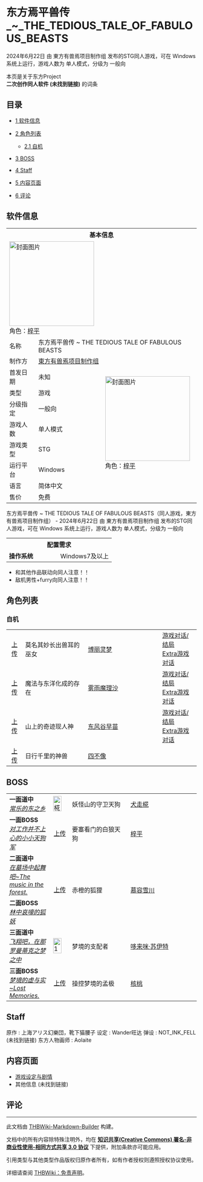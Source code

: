 # 东方焉平兽传_~_THE_TEDIOUS_TALE_OF_FABULOUS_BEASTS

<!-- source html: G:\repos\THBWiki-Markdown-Builder\THBWikiMarkdown\Temp\main\4\43\ns0%3A%E4%B8%9C%E6%96%B9%E7%84%89%E5%B9%B3%E5%85%BD%E4%BC%A0_%7E_THE_TEDIOUS_TALE_OF_FABULOUS_BEASTS.html -->

2024年6月22日 由 東方有兽焉项目制作组  发布的STG同人游戏，可在 Windows 系统上运行，游戏人数为 单人模式，分级为 一般向

本页是关于东方Project  
 **二次创作同人软件 (未找到链接)** 的词条
## 目录

- [1 软件信息](#软件信息)
- [2 角色列表](#角色列表)

  - [2.1 自机](#自机)



- [3 BOSS](#BOSS)
- [4 Staff](#Staff)
- [5 内容页面](#内容页面)
- [6 评论](#评论)




## 软件信息

<table><tbody><tr><th colspan="3">基本信息</th></tr><tr><td class="cover-artwork-mobile" colspan="2"><a href="./文件-东方焉平兽传_~_THE_TEDIOUS_TALE_OF_FABULOUS_BEASTS封面.jpg.md" class="image" title="封面图片"><img alt="封面图片" src="https://upload.thwiki.cc/thumb/0/09/%E4%B8%9C%E6%96%B9%E7%84%89%E5%B9%B3%E5%85%BD%E4%BC%A0_~_THE_TEDIOUS_TALE_OF_FABULOUS_BEASTS%E5%B0%81%E9%9D%A2.jpg/224px-%E4%B8%9C%E6%96%B9%E7%84%89%E5%B9%B3%E5%85%BD%E4%BC%A0_~_THE_TEDIOUS_TALE_OF_FABULOUS_BEASTS%E5%B0%81%E9%9D%A2.jpg" decoding="async" loading="lazy" width="224" height="224" srcset="https://upload.thwiki.cc/thumb/0/09/%E4%B8%9C%E6%96%B9%E7%84%89%E5%B9%B3%E5%85%BD%E4%BC%A0_~_THE_TEDIOUS_TALE_OF_FABULOUS_BEASTS%E5%B0%81%E9%9D%A2.jpg/336px-%E4%B8%9C%E6%96%B9%E7%84%89%E5%B9%B3%E5%85%BD%E4%BC%A0_~_THE_TEDIOUS_TALE_OF_FABULOUS_BEASTS%E5%B0%81%E9%9D%A2.jpg 1.5x, https://upload.thwiki.cc/thumb/0/09/%E4%B8%9C%E6%96%B9%E7%84%89%E5%B9%B3%E5%85%BD%E4%BC%A0_~_THE_TEDIOUS_TALE_OF_FABULOUS_BEASTS%E5%B0%81%E9%9D%A2.jpg/448px-%E4%B8%9C%E6%96%B9%E7%84%89%E5%B9%B3%E5%85%BD%E4%BC%A0_~_THE_TEDIOUS_TALE_OF_FABULOUS_BEASTS%E5%B0%81%E9%9D%A2.jpg 2x" data-file-width="600" data-file-height="600"></a><div class="cover-char">角色：<a href="/index.php?title=%E6%A2%93%E5%B9%B3&amp;action=edit&amp;redlink=1" class="new" title="梓平（页面不存在）">梓平</a></div></td>
</tr><tr><td class="label">名称</td><td colspan="2"> 东方焉平兽传 ~ THE TEDIOUS TALE OF FABULOUS BEASTS </td></tr><tr><td class="label">制作方</td><td><a href="/index.php?title=%E6%9D%B1%E6%96%B9%E6%9C%89%E5%85%BD%E7%84%89%E9%A1%B9%E7%9B%AE%E5%88%B6%E4%BD%9C%E7%BB%84&amp;action=edit&amp;redlink=1" class="new" title="東方有兽焉项目制作组（页面不存在）">東方有兽焉项目制作组</a></td><td class="cover-artwork" rowspan="8" style="min-width:224px;"><a href="./文件-东方焉平兽传_~_THE_TEDIOUS_TALE_OF_FABULOUS_BEASTS封面.jpg.md" class="image" title="封面图片"><img alt="封面图片" src="https://upload.thwiki.cc/thumb/0/09/%E4%B8%9C%E6%96%B9%E7%84%89%E5%B9%B3%E5%85%BD%E4%BC%A0_~_THE_TEDIOUS_TALE_OF_FABULOUS_BEASTS%E5%B0%81%E9%9D%A2.jpg/224px-%E4%B8%9C%E6%96%B9%E7%84%89%E5%B9%B3%E5%85%BD%E4%BC%A0_~_THE_TEDIOUS_TALE_OF_FABULOUS_BEASTS%E5%B0%81%E9%9D%A2.jpg" decoding="async" loading="lazy" width="224" height="224" srcset="https://upload.thwiki.cc/thumb/0/09/%E4%B8%9C%E6%96%B9%E7%84%89%E5%B9%B3%E5%85%BD%E4%BC%A0_~_THE_TEDIOUS_TALE_OF_FABULOUS_BEASTS%E5%B0%81%E9%9D%A2.jpg/336px-%E4%B8%9C%E6%96%B9%E7%84%89%E5%B9%B3%E5%85%BD%E4%BC%A0_~_THE_TEDIOUS_TALE_OF_FABULOUS_BEASTS%E5%B0%81%E9%9D%A2.jpg 1.5x, https://upload.thwiki.cc/thumb/0/09/%E4%B8%9C%E6%96%B9%E7%84%89%E5%B9%B3%E5%85%BD%E4%BC%A0_~_THE_TEDIOUS_TALE_OF_FABULOUS_BEASTS%E5%B0%81%E9%9D%A2.jpg/448px-%E4%B8%9C%E6%96%B9%E7%84%89%E5%B9%B3%E5%85%BD%E4%BC%A0_~_THE_TEDIOUS_TALE_OF_FABULOUS_BEASTS%E5%B0%81%E9%9D%A2.jpg 2x" data-file-width="600" data-file-height="600"></a><div class="cover-char">角色：<a href="/index.php?title=%E6%A2%93%E5%B9%B3&amp;action=edit&amp;redlink=1" class="new" title="梓平（页面不存在）">梓平</a></div></td>
</tr><tr><td class="label">首发日期</td><td>未知</td></tr><tr><td class="label">类型</td><td>游戏</td></tr><tr><td class="label">分级指定</td><td>一般向</td></tr><tr><td class="label">游戏人数</td><td>单人模式</td></tr><tr><td class="label">游戏类型</td><td>STG</td></tr><tr><td class="label">运行平台</td><td>Windows</td></tr><tr><td class="label">语言</td><td>简体中文</td></tr><tr><td class="label">售价</td><td>免费</td></tr></tbody></table>

东方焉平兽传 ~ THE TEDIOUS TALE OF FABULOUS BEASTS（同人游戏，東方有兽焉项目制作组） - 2024年6月22日 由 東方有兽焉项目制作组  发布的STG同人游戏，可在 Windows 系统上运行，游戏人数为 单人模式，分级为 一般向
  
  

  


<table>
<tbody><tr><th colspan="2">配置需求</th></tr>
<tr><td style="width:120px;padding-left:7px;"><b>操作系统</b></td><td>Windows7及以上</td></tr>
</tbody></table>


  
  

  

- 和其他作品联动向同人注意！！
- 敌机男性+furry向同人注意！！

## 角色列表
### 自机

<table><tbody><tr><td align="center" rowspan=""><a rel="nofollow" class="external text" href="https://thwiki.cc/文件:博丽灵梦（焉平兽传）.png">上传</a></td> <td style="width:150px;padding:3px 9px 3px 7px;" rowspan="">莫名其妙长出兽耳的巫女 </td><td style="width:180px;padding:3px 9px 3px 7px;"><a href="./博丽灵梦.md" title="博丽灵梦">博丽灵梦</a></td><td><a href="/index.php?title=%E4%B8%9C%E6%96%B9%E7%84%89%E5%B9%B3%E5%85%BD%E4%BC%A0_~_THE_TEDIOUS_TALE_OF_FABULOUS_BEASTS/%E5%8D%9A%E4%B8%BD%E7%81%B5%E6%A2%A6&amp;action=edit&amp;redlink=1" class="new" title="东方焉平兽传 ~ THE TEDIOUS TALE OF FABULOUS BEASTS/博丽灵梦（页面不存在）">游戏对话/结局</a><br><a href="/index.php?title=%E4%B8%9C%E6%96%B9%E7%84%89%E5%B9%B3%E5%85%BD%E4%BC%A0_~_THE_TEDIOUS_TALE_OF_FABULOUS_BEASTS/%E5%8D%9A%E4%B8%BD%E7%81%B5%E6%A2%A6_ExStory&amp;action=edit&amp;redlink=1" class="new" title="东方焉平兽传 ~ THE TEDIOUS TALE OF FABULOUS BEASTS/博丽灵梦 ExStory（页面不存在）">Extra游戏对话</a></td></tr>
<tr><td align="center" rowspan=""><a rel="nofollow" class="external text" href="https://thwiki.cc/文件:雾雨魔理沙（焉平兽传）.png">上传</a></td> <td style="width:150px;padding:3px 9px 3px 7px;" rowspan="">魔法与东洋化成的存在 </td><td style="width:180px;padding:3px 9px 3px 7px;"><a href="./雾雨魔理沙.md" title="雾雨魔理沙">雾雨魔理沙</a></td><td><a href="/index.php?title=%E4%B8%9C%E6%96%B9%E7%84%89%E5%B9%B3%E5%85%BD%E4%BC%A0_~_THE_TEDIOUS_TALE_OF_FABULOUS_BEASTS/%E9%9B%BE%E9%9B%A8%E9%AD%94%E7%90%86%E6%B2%99&amp;action=edit&amp;redlink=1" class="new" title="东方焉平兽传 ~ THE TEDIOUS TALE OF FABULOUS BEASTS/雾雨魔理沙（页面不存在）">游戏对话/结局</a><br><a href="/index.php?title=%E4%B8%9C%E6%96%B9%E7%84%89%E5%B9%B3%E5%85%BD%E4%BC%A0_~_THE_TEDIOUS_TALE_OF_FABULOUS_BEASTS/%E9%9B%BE%E9%9B%A8%E9%AD%94%E7%90%86%E6%B2%99_ExStory&amp;action=edit&amp;redlink=1" class="new" title="东方焉平兽传 ~ THE TEDIOUS TALE OF FABULOUS BEASTS/雾雨魔理沙 ExStory（页面不存在）">Extra游戏对话</a></td></tr>
<tr><td align="center" rowspan=""><a rel="nofollow" class="external text" href="https://thwiki.cc/文件:东风谷早苗（焉平兽传）.png">上传</a></td> <td style="width:150px;padding:3px 9px 3px 7px;" rowspan="">山上的奇迹现人神 </td><td style="width:180px;padding:3px 9px 3px 7px;"><a href="./东风谷早苗.md" title="东风谷早苗">东风谷早苗</a></td><td><a href="/index.php?title=%E4%B8%9C%E6%96%B9%E7%84%89%E5%B9%B3%E5%85%BD%E4%BC%A0_~_THE_TEDIOUS_TALE_OF_FABULOUS_BEASTS/%E4%B8%9C%E9%A3%8E%E8%B0%B7%E6%97%A9%E8%8B%97&amp;action=edit&amp;redlink=1" class="new" title="东方焉平兽传 ~ THE TEDIOUS TALE OF FABULOUS BEASTS/东风谷早苗（页面不存在）">游戏对话/结局</a><br><a href="/index.php?title=%E4%B8%9C%E6%96%B9%E7%84%89%E5%B9%B3%E5%85%BD%E4%BC%A0_~_THE_TEDIOUS_TALE_OF_FABULOUS_BEASTS/%E4%B8%9C%E9%A3%8E%E8%B0%B7%E6%97%A9%E8%8B%97_ExStory&amp;action=edit&amp;redlink=1" class="new" title="东方焉平兽传 ~ THE TEDIOUS TALE OF FABULOUS BEASTS/东风谷早苗 ExStory（页面不存在）">Extra游戏对话</a></td></tr>
<tr><td align="center" rowspan=""><a rel="nofollow" class="external text" href="https://thwiki.cc/文件:四不像（焉平兽传）.png">上传</a></td> <td style="width:150px;padding:3px 9px 3px 7px;" rowspan="">日行千里的神兽 </td><td style="width:180px;padding:3px 9px 3px 7px;"><a href="/index.php?title=%E5%9B%9B%E4%B8%8D%E5%83%8F&amp;action=edit&amp;redlink=1" class="new" title="四不像（页面不存在）">四不像</a></td></tr></tbody></table>


## BOSS

<table><tbody><tr><td rowspan="1" class="bg-color-info-10" style="min-width:100px"><b>一面道中</b><br><i><a href="/index.php?title=%E5%B8%B8%E4%B9%90%E7%9A%84%E4%B8%9C%E4%B9%8B%E4%B9%A1&amp;action=edit&amp;redlink=1" class="new" title="常乐的东之乡（页面不存在）">常乐的东之乡</a></i></td><td style="min-width:35px" rowspan="1"><div class="center"><div class="floatnone"><a href="./文件-椛（焉平兽传立绘）.png.md" class="image"><img alt="椛（焉平兽传立绘）.png" src="https://upload.thwiki.cc/thumb/8/80/%E6%A4%9B%EF%BC%88%E7%84%89%E5%B9%B3%E5%85%BD%E4%BC%A0%E7%AB%8B%E7%BB%98%EF%BC%89.png/22px-%E6%A4%9B%EF%BC%88%E7%84%89%E5%B9%B3%E5%85%BD%E4%BC%A0%E7%AB%8B%E7%BB%98%EF%BC%89.png" decoding="async" loading="lazy" width="22" height="40" srcset="https://upload.thwiki.cc/thumb/8/80/%E6%A4%9B%EF%BC%88%E7%84%89%E5%B9%B3%E5%85%BD%E4%BC%A0%E7%AB%8B%E7%BB%98%EF%BC%89.png/34px-%E6%A4%9B%EF%BC%88%E7%84%89%E5%B9%B3%E5%85%BD%E4%BC%A0%E7%AB%8B%E7%BB%98%EF%BC%89.png 1.5x, https://upload.thwiki.cc/thumb/8/80/%E6%A4%9B%EF%BC%88%E7%84%89%E5%B9%B3%E5%85%BD%E4%BC%A0%E7%AB%8B%E7%BB%98%EF%BC%89.png/45px-%E6%A4%9B%EF%BC%88%E7%84%89%E5%B9%B3%E5%85%BD%E4%BC%A0%E7%AB%8B%E7%BB%98%EF%BC%89.png 2x" data-file-width="1080" data-file-height="1920"></a></div></div></td>  <td style="width:150px;padding:3px 9px 3px 7px;" rowspan="1"> 妖怪山的守卫天狗</td><td style="width:180px;padding:3px 9px 3px 7px;" rowspan="1"> <a href="./犬走椛.md" title="犬走椛">犬走椛</a> </td></tr><tr><td rowspan="1" class="bg-color-info-10" style="min-width:100px"><b>一面BOSS</b><br><i><a href="/index.php?title=%E5%AF%B9%E5%B7%A5%E4%BD%9C%E5%B9%B6%E4%B8%8D%E4%B8%8A%E5%BF%83%E7%9A%84%E5%B0%8F%E5%B0%8F%E5%A4%A9%E7%8B%97%E5%86%9B&amp;action=edit&amp;redlink=1" class="new" title="对工作并不上心的小小天狗军（页面不存在）">对工作并不上心的小小天狗军</a></i></td><td align="center"><a rel="nofollow" class="external text" href="https://thwiki.cc/文件:梓平.png">上传</a></td>  <td style="width:150px;padding:3px 9px 3px 7px;" rowspan="1"> 要塞看门的白狼天狗</td><td style="width:180px;padding:3px 9px 3px 7px;" rowspan="1"> <a href="/index.php?title=%E6%A2%93%E5%B9%B3&amp;action=edit&amp;redlink=1" class="new" title="梓平（页面不存在）">梓平</a> </td></tr>
<tr> <td class="bg-color-info-10" style="min-width:100px"><b>二面道中</b><br><i><a href="/index.php?title=%E5%9C%A8%E5%A2%93%E5%9C%BA%E4%B8%AD%E8%B5%B7%E8%88%9E%E5%90%A7~The_music_in_the_forest.&amp;action=edit&amp;redlink=1" class="new" title="在墓场中起舞吧~The music in the forest.（页面不存在）">在墓场中起舞吧~The music in the forest.</a></i></td> <td align="center" rowspan="2"><a rel="nofollow" class="external text" href="https://thwiki.cc/文件:慕容雪川.png">上传</a></td> <td style="width:150px;padding:3px 9px 3px 7px;" rowspan="2"> 赤橙的狐狸</td><td style="width:180px;padding:3px 9px 3px 7px;" rowspan="2"> <a href="/index.php?title=%E6%85%95%E5%AE%B9%E9%9B%AA%E5%B7%9D&amp;action=edit&amp;redlink=1" class="new" title="慕容雪川（页面不存在）">慕容雪川</a></td></tr><tr><td class="bg-color-info-10" style="min-width:100px"><b>二面BOSS</b><br><i><a href="/index.php?title=%E6%9E%97%E4%B8%AD%E5%93%80%E5%9A%8E%E7%9A%84%E7%8B%90%E5%A6%96&amp;action=edit&amp;redlink=1" class="new" title="林中哀嚎的狐妖（页面不存在）">林中哀嚎的狐妖</a></i></td></tr>
<tr><td rowspan="1" class="bg-color-info-10" style="min-width:100px"><b>三面道中</b><br><i><a href="/index.php?title=%E9%A3%9E%E7%BF%94%E5%90%A7%EF%BC%8C%E5%9C%A8%E9%82%A3%E7%BD%97%E6%9B%BC%E8%92%82%E5%85%8B%E4%B9%8B%E6%A2%A6%E4%B9%8B%E4%B8%AD&amp;action=edit&amp;redlink=1" class="new" title="飞翔吧，在那罗曼蒂克之梦之中（页面不存在）">飞翔吧，在那罗曼蒂克之梦之中</a></i></td><td style="min-width:35px" rowspan="1"><div class="center"><div class="floatnone"><a href="./文件-123（焉平兽传立绘）.png.md" class="image"><img alt="123（焉平兽传立绘）.png" src="https://upload.thwiki.cc/thumb/e/e4/123%EF%BC%88%E7%84%89%E5%B9%B3%E5%85%BD%E4%BC%A0%E7%AB%8B%E7%BB%98%EF%BC%89.png/22px-123%EF%BC%88%E7%84%89%E5%B9%B3%E5%85%BD%E4%BC%A0%E7%AB%8B%E7%BB%98%EF%BC%89.png" decoding="async" loading="lazy" width="22" height="40" srcset="https://upload.thwiki.cc/thumb/e/e4/123%EF%BC%88%E7%84%89%E5%B9%B3%E5%85%BD%E4%BC%A0%E7%AB%8B%E7%BB%98%EF%BC%89.png/34px-123%EF%BC%88%E7%84%89%E5%B9%B3%E5%85%BD%E4%BC%A0%E7%AB%8B%E7%BB%98%EF%BC%89.png 1.5x, https://upload.thwiki.cc/thumb/e/e4/123%EF%BC%88%E7%84%89%E5%B9%B3%E5%85%BD%E4%BC%A0%E7%AB%8B%E7%BB%98%EF%BC%89.png/45px-123%EF%BC%88%E7%84%89%E5%B9%B3%E5%85%BD%E4%BC%A0%E7%AB%8B%E7%BB%98%EF%BC%89.png 2x" data-file-width="1080" data-file-height="1920"></a></div></div></td>  <td style="width:150px;padding:3px 9px 3px 7px;" rowspan="1"> 梦境的支配者</td><td style="width:180px;padding:3px 9px 3px 7px;" rowspan="1"> <a href="./哆来咪·苏伊特.md" title="哆来咪·苏伊特">哆来咪·苏伊特</a> </td></tr><tr><td rowspan="1" class="bg-color-info-10" style="min-width:100px"><b>三面BOSS</b><br><i><a href="/index.php?title=%E6%A2%A6%E5%A2%83%E7%9A%84%E8%99%9A%E4%B8%8E%E5%AE%9E~Lost_Memories.&amp;action=edit&amp;redlink=1" class="new" title="梦境的虚与实~Lost Memories.（页面不存在）">梦境的虚与实~Lost Memories.</a></i></td><td align="center"><a rel="nofollow" class="external text" href="https://thwiki.cc/文件:核桃.png">上传</a></td>  <td style="width:150px;padding:3px 9px 3px 7px;" rowspan="1"> 操控梦境的孟极</td><td style="width:180px;padding:3px 9px 3px 7px;" rowspan="1"> <a href="/index.php?title=%E6%A0%B8%E6%A1%83&amp;action=edit&amp;redlink=1" class="new" title="核桃（页面不存在）">核桃</a> </td></tr></tbody></table>


## Staff
原作
: 上海アリス幻樂団，靴下猫腰子
设定
: Wander旺达
弹设
: NOT_INK_FELL (未找到链接)
东方人物画师
: Aolaite

## 内容页面
- [游戏设定与剧情](./东方焉平兽传_~_THE_TEDIOUS_TALE_OF_FABULOUS_BEASTS-设定与剧情.md)
- 其他信息 (未找到链接)

## 评论




---

此文档由 [THBWiki-Markdown-Builder](https://github.com/Delsin-Yu/THBWiki-Markdown-Builder) 构建。

文档中的所有内容除特殊注明外，均在 [**知识共享(Creative Commons) 署名-非商业性使用-相同方式共享 3.0 协议**](https://creativecommons.org/licenses/by-sa/3.0/deed.zh-hans) 下提供，附加条款亦可能应用。

引用类型与其他类型作品版权归原作者所有，如有作者授权则遵照授权协议使用。

详细请查阅 [THBWiki：免责声明](https://thbwiki.cc/THBWiki:%E5%85%8D%E8%B4%A3%E5%A3%B0%E6%98%8E)。

